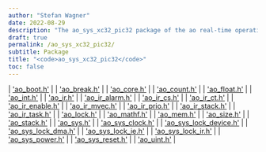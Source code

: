 ```yaml
---
author: "Stefan Wagner"
date: 2022-08-29
description: "The ao_sys_xc32_pic32 package of the ao real-time operating system."
draft: true
permalink: /ao_sys_xc32_pic32/ 
subtitle: Package
title: "<code>ao_sys_xc32_pic32</code>"
toc: false
---
```


| ['ao_boot.h'](ao_boot.h.md) |
| ['ao_break.h'](ao_break.h.md) |
| ['ao_core.h'](ao_core.h.md) |
| ['ao_count.h'](ao_count.h.md) |
| ['ao_float.h'](ao_float.h.md) |
| ['ao_int.h'](ao_int.h.md) |
| ['ao_ir.h'](ao_ir.h.md) |
| ['ao_ir_alarm.h'](ao_ir_alarm.h.md) |
| ['ao_ir_cs.h'](ao_ir_cs.h.md) |
| ['ao_ir_ct.h'](ao_ir_ct.h.md) |
| ['ao_ir_enable.h'](ao_ir_enable.h.md) |
| ['ao_ir_mvec.h'](ao_ir_mvec.h.md) |
| ['ao_ir_prio.h'](ao_ir_prio.h.md) |
| ['ao_ir_stack.h'](ao_ir_stack.h.md) |
| ['ao_ir_task.h'](ao_ir_task.h.md) |
| ['ao_lock.h'](ao_lock.h.md) |
| ['ao_mathf.h'](ao_mathf.h.md) |
| ['ao_mem.h'](ao_mem.h.md) |
| ['ao_size.h'](ao_size.h.md) |
| ['ao_stack.h'](ao_stack.h.md) |
| ['ao_sys.h'](ao_sys.h.md) |
| ['ao_sys_clock.h'](ao_sys_clock.h.md) |
| ['ao_sys_lock_device.h'](ao_sys_lock_device.h.md) |
| ['ao_sys_lock_dma.h'](ao_sys_lock_dma.h.md) |
| ['ao_sys_lock_ie.h'](ao_sys_lock_ie.h.md) |
| ['ao_sys_lock_ir.h'](ao_sys_lock_ir.h.md) |
| ['ao_sys_power.h'](ao_sys_power.h.md) |
| ['ao_sys_reset.h'](ao_sys_reset.h.md) |
| ['ao_uint.h'](ao_uint.h.md) |

